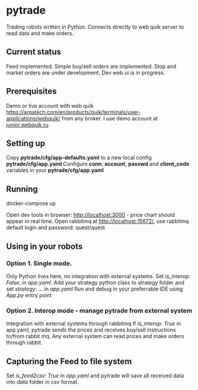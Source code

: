 # pytrade
Trading robots written in Python. Connects directly to web quik server to read data and make orders. 

## Current status
Feed implemented. Simple buy/sell orders are implemented. Stop and market orders are under development.
Dev web ui is in progress.

## Prerequisites
Demo or live account with web quik https://arqatech.com/en/products/quik/terminals/user-applications/webquik/ from any broker. 
I use demo account at [junior.webquik.ru](https://junior.webquik.ru/).

## Setting up
Copy **pytrade/cfg/app-defaults.yaml** to a new local config **pytrade/cfg/app.yaml**
Configure **conn**, **account**, **passwd**  and **client_code** variables in your **pytrade/cfg/app.yaml**

## Running
docker-compose up

Open dev tools in browser: [http://localhost:3000](http://localhost:3000) - price chart should appear in real time.
Open rabbitmq at [http://localhost:15672/](http://localhost:15672/), use rabbitmq default login and password: quest/quest

## Using in your robots

### Option 1. Single mode. 
Only Python lives here, no integration with external systems.
Set *is_interop: False*, in *app.yaml*. Add your strategy python class to strategy folder and set *strategy: ...* in *app.yaml* Run and debug in your preferrable IDE using *App.py* entry point

### Option 2. Interop mode - manage pytrade from external system
Integration with external systems through rabbitmq If *is_interop: True* in app.yaml, pytrade sends the prices and receives buy/sell instructions to/from rabbit mq.  Any external system can read prices and make orders through rabbit. 

## Capturing the Feed to file system
Set *is_feed2csv: True* in *app.yaml* and pytrade will save all received data into *data* folder in csv format.
